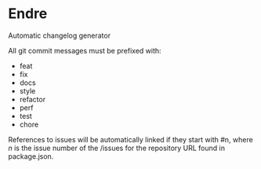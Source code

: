 # Endre
Automatic changelog generator

All git commit messages must be prefixed with:

* feat
* fix
* docs
* style
* refactor
* perf
* test
* chore

References to issues will be automatically linked if they start with \#n, where _n_ is the issue number of the /issues for the repository URL found in package.json.
